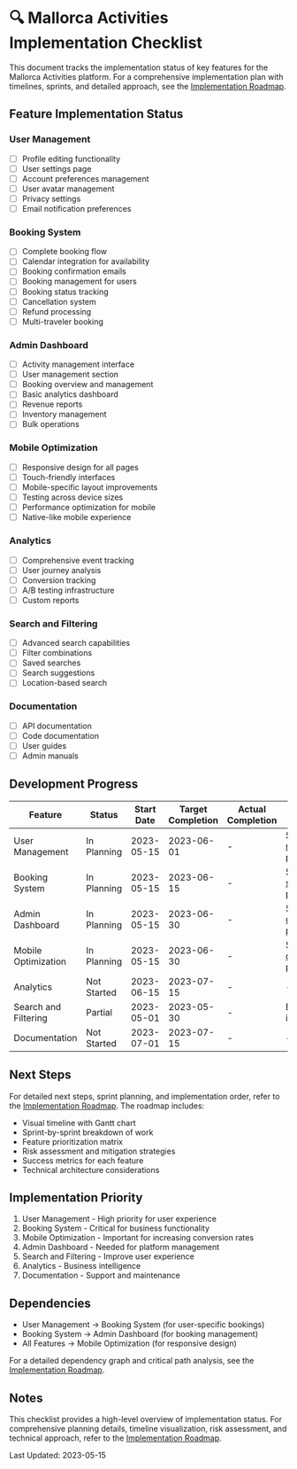 # 🔍 Mallorca Activities Implementation Checklist

This document tracks the implementation status of key features for the Mallorca Activities platform. For a comprehensive implementation plan with timelines, sprints, and detailed approach, see the [Implementation Roadmap](./implementation-roadmap.md).

## Feature Implementation Status

### User Management
- [ ] Profile editing functionality
- [ ] User settings page
- [ ] Account preferences management
- [ ] User avatar management
- [ ] Privacy settings
- [ ] Email notification preferences

### Booking System
- [ ] Complete booking flow
- [ ] Calendar integration for availability
- [ ] Booking confirmation emails
- [ ] Booking management for users
- [ ] Booking status tracking
- [ ] Cancellation system
- [ ] Refund processing
- [ ] Multi-traveler booking

### Admin Dashboard
- [ ] Activity management interface
- [ ] User management section
- [ ] Booking overview and management
- [ ] Basic analytics dashboard
- [ ] Revenue reports
- [ ] Inventory management
- [ ] Bulk operations

### Mobile Optimization
- [ ] Responsive design for all pages
- [ ] Touch-friendly interfaces
- [ ] Mobile-specific layout improvements
- [ ] Testing across device sizes
- [ ] Performance optimization for mobile
- [ ] Native-like mobile experience

### Analytics
- [ ] Comprehensive event tracking
- [ ] User journey analysis
- [ ] Conversion tracking
- [ ] A/B testing infrastructure
- [ ] Custom reports

### Search and Filtering
- [ ] Advanced search capabilities
- [ ] Filter combinations
- [ ] Saved searches
- [ ] Search suggestions
- [ ] Location-based search

### Documentation
- [ ] API documentation
- [ ] Code documentation
- [ ] User guides
- [ ] Admin manuals

## Development Progress

| Feature | Status | Start Date | Target Completion | Actual Completion | Notes |
|---------|--------|------------|-------------------|-------------------|-------|
| User Management | In Planning | 2023-05-15 | 2023-06-01 | - | See [user-management-plan.md](./research-logs/user-management-plan.md) |
| Booking System | In Planning | 2023-05-15 | 2023-06-15 | - | See [booking-system-plan.md](./research-logs/booking-system-plan.md) |
| Admin Dashboard | In Planning | 2023-05-15 | 2023-06-30 | - | See [admin-dashboard-plan.md](./research-logs/admin-dashboard-plan.md) |
| Mobile Optimization | In Planning | 2023-05-15 | 2023-06-30 | - | See [mobile-optimization-plan.md](./research-logs/mobile-optimization-plan.md) |
| Analytics | Not Started | 2023-06-15 | 2023-07-15 | - | - |
| Search and Filtering | Partial | 2023-05-01 | 2023-05-30 | - | Basic search implemented |
| Documentation | Not Started | 2023-07-01 | 2023-07-15 | - | - |

## Next Steps

For detailed next steps, sprint planning, and implementation order, refer to the [Implementation Roadmap](./implementation-roadmap.md). The roadmap includes:

- Visual timeline with Gantt chart
- Sprint-by-sprint breakdown of work
- Feature prioritization matrix
- Risk assessment and mitigation strategies
- Success metrics for each feature
- Technical architecture considerations

## Implementation Priority

1. User Management - High priority for user experience
2. Booking System - Critical for business functionality
3. Mobile Optimization - Important for increasing conversion rates
4. Admin Dashboard - Needed for platform management
5. Search and Filtering - Improve user experience
6. Analytics - Business intelligence
7. Documentation - Support and maintenance

## Dependencies

- User Management → Booking System (for user-specific bookings)
- Booking System → Admin Dashboard (for booking management)
- All Features → Mobile Optimization (for responsive design)

For a detailed dependency graph and critical path analysis, see the [Implementation Roadmap](./implementation-roadmap.md).

## Notes

This checklist provides a high-level overview of implementation status. For comprehensive planning details, timeline visualization, risk assessment, and technical approach, refer to the [Implementation Roadmap](./implementation-roadmap.md).

Last Updated: 2023-05-15 
